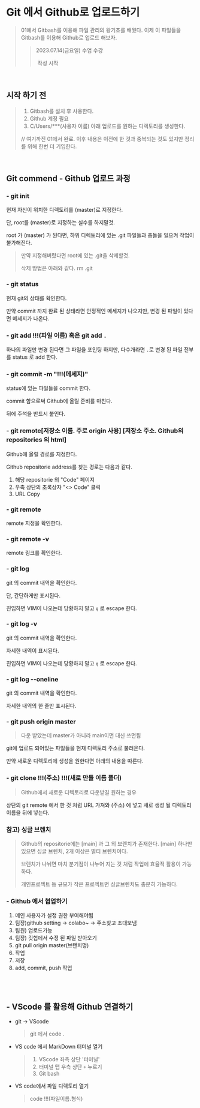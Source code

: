 # Git 에서 Github로 업로드하기

> 01에서 Gitbash를 이용해 파일 관리의 왕기초를 배웠다. 이제 이 파일들을 Gitbash를 이용해 Github로 업로드 해보자.
> > 2023.07.14(금요일) 수업 수강
> >
> > ​								   작성 시작
>

<br>

## 시작 하기 전

> 1. Gitbash를 설치 후 사용한다.
> 2. Github 계정 필요
> 3. C/Users/***(사용자 이름) 아래 업로드를 원하는 디렉토리를 생성한다.
>
> // 여기까진 01에서 완료. 이후 내용은 이전에 한 것과 중복되는 것도 있지만 정리를 위해 한번 더 기입한다.

<br>


## Git commend - Github 업로드 과정

### - git init

현재 자신이 위치한 디렉토리를 (master)로 지정한다.
>
단, root를 (master)로 지정하는 실수를 하지말것.

root 가 (master) 가 된다면, 하위 디렉토리에 있는 .git 파일들과 충돌을 일으켜 작업이 불가해진다.

> 만약 지정해버렸다면 root에 있는 .git을 삭제할것.
>
> 삭제 방법은 아래와 같다.
> rm .git


### - git status

현재 git의 상태를 확인한다.

만약 commit 까지 완료 된 상태라면 안정적인 메세지가 나오지만, 변경 된 파일이 있다면 메세지가 나온다.



### - git add !!!(파일 이름) 혹은 git add `.`

하나의 파일만 변경 된다면 그 파일을 포인팅 하지만, 다수개라면 `.`로 변경 된 파일 전부를 status 로 add 한다.



### - git commit -m "!!!(메세지)"

status에 있는 파일들을 commit 한다. 

commit 함으로써 Github에 올릴 준비를 마친다.

뒤에 주석을 반드시 붙인다.



### - git remote[저장소 이름. 주로 origin 사용] [저장소 주소. Github의 repositories 의 html]

Github에 올릴 경로를 지정한다.

Github repositorie address를 찾는 경로는 다음과 같다.

1. 해당 repositorie 의 "Code" 페이지
2. 우측 상단의 초록상자 "<> Code" 클릭
3. URL Copy



### - git remote 

remote 지정을 확인한다.



### - git remote -v

remote 링크를 확인한다.

### - git log

git 의 commit 내역을 확인한다. 

단, 간단하게만 표시된다.

진입하면 VIM이 나오는데 당황하지 말고 `q` 로 escape 한다.


### - git log -v

git 의 commit 내역을 확인한다. 

자세한 내역이 표시된다.

진입하면 VIM이 나오는데 당황하지 말고 `q` 로 escape 한다.

### - git log --oneline

git 의 commit 내역을 확인한다. 

자세한 내역의 한 줄만 표시된다.


### - git push origin master

>  다운 받았는데 master가 아니라 main이면 대신 쓰면됨

git에 업로드 되어있는 파일들을 현재 디렉토리 주소로 불러온다.

만약 새로운 디렉토리에 생성을 원한다면 아래의 내용을 따른다.

### - git clone  !!!(주소)  !!!(새로 만들 이름 폴더)

> Github에서 새로운 디렉토리로 다운받길 원하는 경우 

상단의 git remote 에서 한 것 처럼 URL 가져와 (주소) 에 넣고 새로 생성 될 디렉토리 이름을 뒤에 넣는다.


### 참고) 싱글 브렌치

> Github의 repositorie에는 [main] 과 그 외 브렌치가 존재한다. [main] 하나만 있으면 싱글 브렌치, 2개 이상은 멀티 브렌치이다.
>
> 브렌치가 나뉘면 마치 분기점이 나누어 지는 것 처럼 작업에 효율적 활용이 가능하다.
>
> 개인프로젝트 등 규모가 작은 프로젝트면 싱글브렌치도 충분히 가능하다.


### - Github 에서 협업하기

1.  메인 사용자가 설정 권한 부여해야됨
2.  팀장)github setting -> colabo~ -> 주소찾고 초대보냄
3.  팀원) 업로드가능
4.  팀장) 깃헙에서 수정 된 파일 받아오기
5.  git pull origin master(브랜치명)
6.  작업
7.  저장
8.  add, commit, push 작업

<br>
<br>



## - VScode 를 활용해 Github 연결하기

  - git -> VScode

    > git 에서 code .

  - VS code 에서 MarkDown 터미널 열기

    >1. VScode 좌측 상단 '터미널'
    >2. 터미널 탭 우측 상단 `+` 누르기
    >3. Git bash
>
  - VS code에서 파일 디렉토리 열기
    > code !!!(파일이름.형식)

